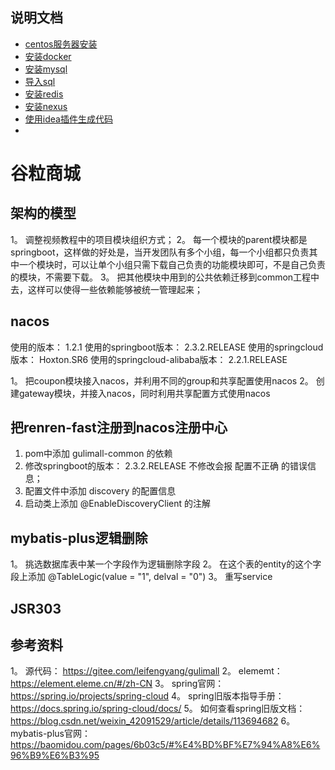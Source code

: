## 说明文档

- [centos服务器安装]()
- [安装docker]()
- [安装mysql]()
- [导入sql]()
- [安装redis]()
- [安装nexus]()
- [使用idea插件生成代码]()
- []()





# 谷粒商城

## 架构的模型

1。 调整视频教程中的项目模块组织方式；
2。 每一个模块的parent模块都是springboot，这样做的好处是，当开发团队有多个小组，每一个小组都只负责其中一个模块时，可以让单个小组只需下载自己负责的功能模块即可，不是自己负责的模块，不需要下载。
3。 把其他模块中用到的公共依赖迁移到common工程中去，这样可以使得一些依赖能够被统一管理起来；




## nacos

使用的版本： 1.2.1
使用的springboot版本：  2.3.2.RELEASE
使用的springcloud版本：  Hoxton.SR6
使用的springcloud-alibaba版本： 2.2.1.RELEASE

1。 把coupon模块接入nacos，并利用不同的group和共享配置使用nacos 
2。 创建gateway模块，并接入nacos，同时利用共享配置方式使用nacos


## 把renren-fast注册到nacos注册中心

1. pom中添加 gulimall-common 的依赖
2. 修改springboot的版本： 2.3.2.RELEASE  不修改会报 配置不正确 的错误信息；
3. 配置文件中添加 discovery 的配置信息
4. 启动类上添加 @EnableDiscoveryClient 的注解

## mybatis-plus逻辑删除

1。 挑选数据库表中某一个字段作为逻辑删除字段
2。 在这个表的entity的这个字段上添加  @TableLogic(value = "1", delval = "0") 
3。 重写service


## JSR303




## 参考资料

1。 源代码： https://gitee.com/leifengyang/gulimall
2。 elememt： https://element.eleme.cn/#/zh-CN
3。 spring官网： https://spring.io/projects/spring-cloud
4。 spring旧版本指导手册： https://docs.spring.io/spring-cloud/docs/
5。 如何查看spring旧版文档： https://blog.csdn.net/weixin_42091529/article/details/113694682
6。 mybatis-plus官网： https://baomidou.com/pages/6b03c5/#%E4%BD%BF%E7%94%A8%E6%96%B9%E6%B3%95






